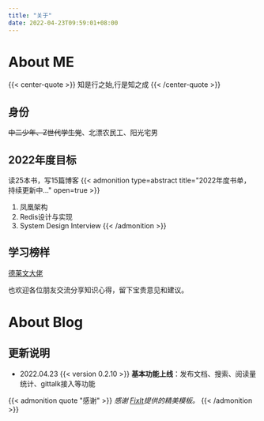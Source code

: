```yaml
---
title: "关于"
date: 2022-04-23T09:59:01+08:00
---
```

# About ME
{{< center-quote >}}
知是行之始,行是知之成
{{< /center-quote >}}
## 身份
~~中二少年、Z世代学生党~~、北漂农民工、阳光宅男

## 2022年度目标

读25本书，写15篇博客
{{< admonition type=abstract title="2022年度书单，持续更新中..." open=true >}}
1. 凤凰架构
2. Redis设计与实现
3. System Design Interview
{{< /admonition >}}

## 学习榜样
[德莱文大佬](https://draveness.me/)

也欢迎各位朋友交流分享知识心得，留下宝贵意见和建议。

# About Blog
## 更新说明
- 2022.04.23 {{< version 0.2.10 >}} **基本功能上线**：发布文档、搜索、阅读量统计、gittalk接入等功能

{{< admonition quote "感谢" >}}
_感谢 [FixIt](https://fixit.lruihao.cn/)提供的精美模板。_
{{< /admonition >}}
